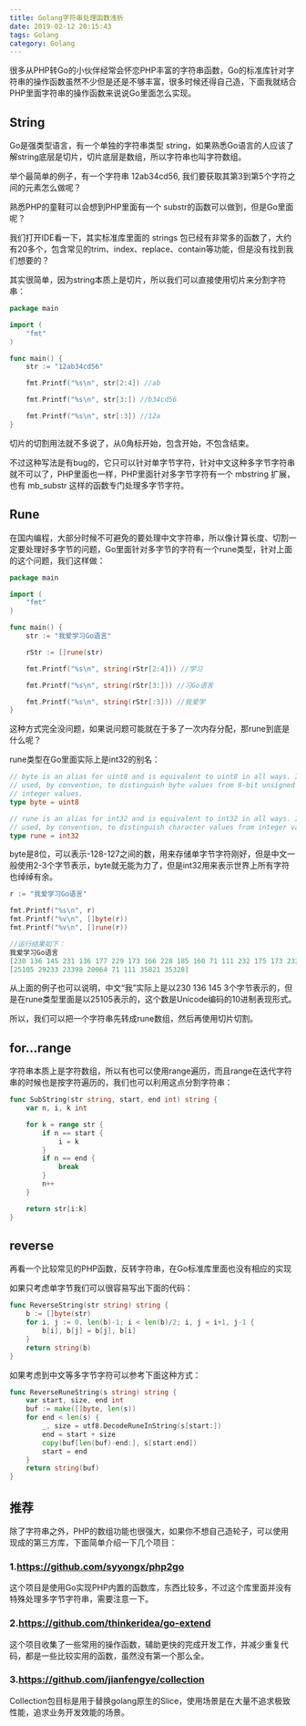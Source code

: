 ```yaml
---
title: Golang字符串处理函数浅析
date: 2019-02-12 20:15:43
tags: Golang
category: Golang
---
```


很多从PHP转Go的小伙伴经常会怀恋PHP丰富的字符串函数，Go的标准库针对字符串的操作函数虽然不少但是还是不够丰富，很多时候还得自己造，下面我就结合PHP里面字符串的操作函数来说说Go里面怎么实现。

## String
Go是强类型语言，有一个单独的字符串类型 string，如果熟悉Go语言的人应该了解string底层是切片，切片底层是数组，所以字符串也叫字符数组。

举个最简单的例子，有一个字符串 12ab34cd56, 我们要获取其第3到第5个字符之间的元素怎么做呢？

熟悉PHP的童鞋可以会想到PHP里面有一个 substr的函数可以做到，但是Go里面呢？

我们打开IDE看一下，其实标准库里面的 strings 包已经有非常多的函数了，大约有20多个，包含常见的trim、index、replace、contain等功能，但是没有找到我们想要的？

其实很简单，因为string本质上是切片，所以我们可以直接使用切片来分割字符串：
```go
package main

import (
    "fmt"
)

func main() {
    str := "12ab34cd56"

    fmt.Printf("%s\n", str[2:4]) //ab

    fmt.Printf("%s\n", str[3:]) //b34cd56

    fmt.Printf("%s\n", str[:3]) //12a
}
```
切片的切割用法就不多说了，从0角标开始，包含开始，不包含结束。

不过这种写法是有bug的，它只可以针对单字节字符，针对中文这种多字节字符串就不可以了，PHP里面也一样，PHP里面针对多字节字符有一个 mbstring 扩展，也有 mb_substr 这样的函数专门处理多字节字符。

## Rune
在国内编程，大部分时候不可避免的要处理中文字符串，所以像计算长度、切割一定要处理好多字节的问题，Go里面针对多字节的字符有一个rune类型，针对上面的这个问题，我们这样做：
```go
package main

import (
    "fmt"
)

func main() {
    str := "我爱学习Go语言"

    rStr := []rune(str)

    fmt.Printf("%s\n", string(rStr[2:4])) //学习

    fmt.Printf("%s\n", string(rStr[3:])) //习Go语言

    fmt.Printf("%s\n", string(rStr[:3])) //我爱学
}
```

这种方式完全没问题，如果说问题可能就在于多了一次内存分配，那rune到底是什么呢？

rune类型在Go里面实际上是int32的别名：
```go
// byte is an alias for uint8 and is equivalent to uint8 in all ways. It is
// used, by convention, to distinguish byte values from 8-bit unsigned
// integer values.
type byte = uint8

// rune is an alias for int32 and is equivalent to int32 in all ways. It is
// used, by convention, to distinguish character values from integer values.
type rune = int32
```
byte是8位，可以表示-128-127之间的数，用来存储单字节字符刚好，但是中文一般使用2-3个字节表示，byte就无能为力了，但是int32用来表示世界上所有字符也绰绰有余。

```go
r := "我爱学习Go语言"

fmt.Printf("%s\n", r)
fmt.Printf("%v\n", []byte(r))
fmt.Printf("%v\n", []rune(r))

//运行结果如下：
我爱学习Go语言
[230 136 145 231 136 177 229 173 166 228 185 160 71 111 232 175 173 232 168 128]
[25105 29233 23398 20064 71 111 35821 35328]
```

从上面的例子也可以说明，中文“我”实际上是以230 136 145 3个字节表示的，但是在rune类型里面是以25105表示的，这个数是Unicode编码的10进制表现形式。

所以，我们可以把一个字符串先转成rune数组，然后再使用切片切割。

## for...range
字符串本质上是字符数组，所以有也可以使用range遍历，而且range在迭代字符串的时候也是按字符遍历的，我们也可以利用这点分割字符串：
```go
func SubString(str string, start, end int) string {
    var n, i, k int

    for k = range str {
        if n == start {
            i = k
        }
        if n == end {
            break
        }
        n++
    }

    return str[i:k]
}
```

## reverse
再看一个比较常见的PHP函数，反转字符串，在Go标准库里面也没有相应的实现

如果只考虑单字节我们可以很容易写出下面的代码：
```go
func ReverseString(str string) string {
    b := []byte(str)
    for i, j := 0, len(b)-1; i < len(b)/2; i, j = i+1, j-1 {
        b[i], b[j] = b[j], b[i]
    }
    return string(b)
}
```

如果考虑到中文等多字节字符可以参考下面这种方式：
```go
func ReverseRuneString(s string) string {
    var start, size, end int
    buf := make([]byte, len(s))
    for end < len(s) {
        _, size = utf8.DecodeRuneInString(s[start:])
        end = start + size
        copy(buf[len(buf)-end:], s[start:end])
        start = end
    }
    return string(buf)
}
```

## 推荐
除了字符串之外，PHP的数组功能也很强大，如果你不想自己造轮子，可以使用现成的第三方库，下面简单介绍一下几个项目：

### 1.https://github.com/syyongx/php2go
这个项目是使用Go实现PHP内置的函数库，东西比较多，不过这个库里面并没有特殊处理多字节字符串，需要注意一下。

### 2.https://github.com/thinkeridea/go-extend
这个项目收集了一些常用的操作函数，辅助更快的完成开发工作，并减少重复代码，都是一些比较实用的函数，虽然没有第一个那么全。

### 3.https://github.com/jianfengye/collection
Collection包目标是用于替换golang原生的Slice，使用场景是在大量不追求极致性能，追求业务开发效能的场景。


